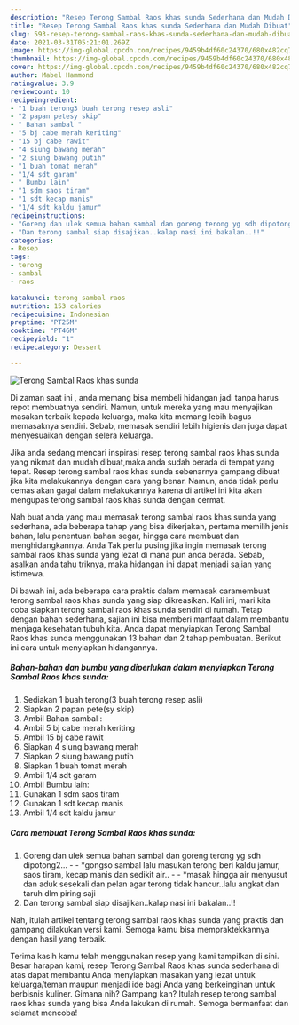```yaml
---
description: "Resep Terong Sambal Raos khas sunda Sederhana dan Mudah Dibuat"
title: "Resep Terong Sambal Raos khas sunda Sederhana dan Mudah Dibuat"
slug: 593-resep-terong-sambal-raos-khas-sunda-sederhana-dan-mudah-dibuat
date: 2021-03-31T05:21:01.269Z
image: https://img-global.cpcdn.com/recipes/9459b4df60c24370/680x482cq70/terong-sambal-raos-khas-sunda-foto-resep-utama.jpg
thumbnail: https://img-global.cpcdn.com/recipes/9459b4df60c24370/680x482cq70/terong-sambal-raos-khas-sunda-foto-resep-utama.jpg
cover: https://img-global.cpcdn.com/recipes/9459b4df60c24370/680x482cq70/terong-sambal-raos-khas-sunda-foto-resep-utama.jpg
author: Mabel Hammond
ratingvalue: 3.9
reviewcount: 10
recipeingredient:
- "1 buah terong3 buah terong resep asli"
- "2 papan petesy skip"
- " Bahan sambal "
- "5 bj cabe merah keriting"
- "15 bj cabe rawit"
- "4 siung bawang merah"
- "2 siung bawang putih"
- "1 buah tomat merah"
- "1/4 sdt garam"
- " Bumbu lain"
- "1 sdm saos tiram"
- "1 sdt kecap manis"
- "1/4 sdt kaldu jamur"
recipeinstructions:
- "Goreng dan ulek semua bahan sambal dan goreng terong yg sdh dipotong2...  *gongso sambal lalu masukan terong beri kaldu jamur, saos tiram, kecap manis dan sedikit air..  *masak hingga air menyusut dan aduk sesekali dan pelan agar terong tidak hancur..lalu angkat dan taruh dlm piring saji"
- "Dan terong sambal siap disajikan..kalap nasi ini bakalan..!!"
categories:
- Resep
tags:
- terong
- sambal
- raos

katakunci: terong sambal raos 
nutrition: 153 calories
recipecuisine: Indonesian
preptime: "PT25M"
cooktime: "PT46M"
recipeyield: "1"
recipecategory: Dessert

---
```



![Terong Sambal Raos khas sunda](https://img-global.cpcdn.com/recipes/9459b4df60c24370/680x482cq70/terong-sambal-raos-khas-sunda-foto-resep-utama.jpg)

Di zaman  saat ini , anda memang bisa membeli hidangan jadi tanpa harus repot membuatnya sendiri. Namun, untuk mereka yang mau menyajikan masakan terbaik kepada keluarga, maka kita memang lebih bagus memasaknya sendiri. Sebab, memasak sendiri lebih higienis dan juga dapat menyesuaikan dengan selera keluarga.

Jika anda sedang mencari inspirasi resep terong sambal raos khas sunda yang nikmat dan mudah dibuat,maka anda sudah berada di tempat yang tepat. Resep terong sambal raos khas sunda  sebenarnya gampang dibuat jika kita melakukannya dengan cara yang benar. Namun, anda tidak perlu cemas akan gagal dalam melakukannya 
karena di artikel ini kita akan mengupas terong sambal raos khas sunda dengan cermat.  



Nah buat anda yang mau memasak terong sambal raos khas sunda yang sederhana, ada beberapa tahap yang bisa dikerjakan, pertama memilih jenis bahan, lalu penentuan bahan segar, hingga cara membuat dan menghidangkannya. Anda Tak perlu pusing jika ingin memasak terong sambal raos khas sunda yang lezat di mana pun anda berada. Sebab, asalkan anda  tahu triknya, maka hidangan ini dapat menjadi sajian yang istimewa.

Di bawah ini, ada beberapa cara praktis  dalam memasak caramembuat terong sambal raos khas sunda yang siap dikreasikan. Kali ini, mari kita coba siapkan terong sambal raos khas sunda sendiri di rumah. Tetap dengan bahan sederhana, sajian ini bisa memberi manfaat dalam membantu menjaga kesehatan tubuh kita. Anda dapat menyiapkan Terong Sambal Raos khas sunda menggunakan 13 bahan dan 2 tahap pembuatan. Berikut ini cara untuk menyiapkan hidangannya.

<!--inarticleads1-->

##### Bahan-bahan dan bumbu yang diperlukan dalam menyiapkan Terong Sambal Raos khas sunda:

1. Sediakan 1 buah terong(3 buah terong resep asli)
1. Siapkan 2 papan pete(sy skip)
1. Ambil  Bahan sambal :
1. Ambil 5 bj cabe merah keriting
1. Ambil 15 bj cabe rawit
1. Siapkan 4 siung bawang merah
1. Siapkan 2 siung bawang putih
1. Siapkan 1 buah tomat merah
1. Ambil 1/4 sdt garam
1. Ambil  Bumbu lain:
1. Gunakan 1 sdm saos tiram
1. Gunakan 1 sdt kecap manis
1. Ambil 1/4 sdt kaldu jamur




<!--inarticleads2-->

##### Cara membuat Terong Sambal Raos khas sunda:

1. Goreng dan ulek semua bahan sambal dan goreng terong yg sdh dipotong2... -  - *gongso sambal lalu masukan terong beri kaldu jamur, saos tiram, kecap manis dan sedikit air.. -  - *masak hingga air menyusut dan aduk sesekali dan pelan agar terong tidak hancur..lalu angkat dan taruh dlm piring saji
1. Dan terong sambal siap disajikan..kalap nasi ini bakalan..!!




Nah, itulah artikel tentang  terong sambal raos khas sunda  yang praktis dan gampang dilakukan versi kami. Semoga kamu bisa mempraktekkannya dengan hasil yang terbaik. 

Terima kasih kamu telah menggunakan resep yang kami tampilkan di sini. Besar harapan kami, resep  Terong Sambal Raos khas sunda sederhana di atas dapat membantu Anda menyiapkan masakan yang lezat untuk keluarga/teman maupun menjadi ide bagi Anda yang berkeinginan untuk berbisnis kuliner. Gimana nih? Gampang kan? Itulah resep terong sambal raos khas sunda yang bisa Anda lakukan di rumah. Semoga bermanfaat dan selamat mencoba!

